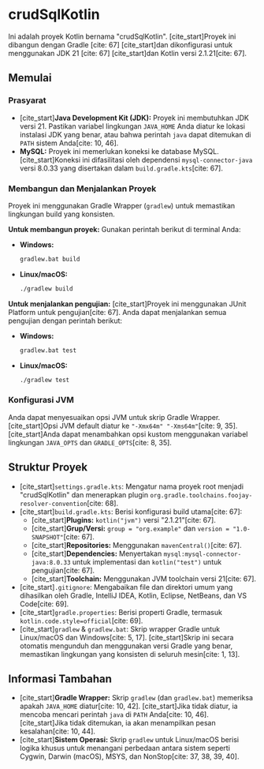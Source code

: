 # crudSqlKotlin

Ini adalah proyek Kotlin bernama "crudSqlKotlin". [cite_start]Proyek ini dibangun dengan Gradle [cite: 67] [cite_start]dan dikonfigurasi untuk menggunakan JDK 21 [cite: 67] [cite_start]dan Kotlin versi 2.1.21[cite: 67].

## Memulai

### Prasyarat

* [cite_start]**Java Development Kit (JDK):** Proyek ini membutuhkan JDK versi 21. Pastikan variabel lingkungan `JAVA_HOME` Anda diatur ke lokasi instalasi JDK yang benar, atau bahwa perintah `java` dapat ditemukan di `PATH` sistem Anda[cite: 10, 46].
* **MySQL:** Proyek ini memerlukan koneksi ke database MySQL. [cite_start]Koneksi ini difasilitasi oleh dependensi `mysql-connector-java` versi 8.0.33 yang disertakan dalam `build.gradle.kts`[cite: 67].

### Membangun dan Menjalankan Proyek

Proyek ini menggunakan Gradle Wrapper (`gradlew`) untuk memastikan lingkungan build yang konsisten.

**Untuk membangun proyek:**
Gunakan perintah berikut di terminal Anda:

* **Windows:**
    ```sh
    gradlew.bat build
    ```
* **Linux/macOS:**
    ```sh
    ./gradlew build
    ```

**Untuk menjalankan pengujian:**
[cite_start]Proyek ini menggunakan JUnit Platform untuk pengujian[cite: 67]. Anda dapat menjalankan semua pengujian dengan perintah berikut:

* **Windows:**
    ```sh
    gradlew.bat test
    ```
* **Linux/macOS:**
    ```sh
    ./gradlew test
    ```

### Konfigurasi JVM

Anda dapat menyesuaikan opsi JVM untuk skrip Gradle Wrapper. [cite_start]Opsi JVM default diatur ke `"-Xmx64m" "-Xms64m"`[cite: 9, 35]. [cite_start]Anda dapat menambahkan opsi kustom menggunakan variabel lingkungan `JAVA_OPTS` dan `GRADLE_OPTS`[cite: 8, 35].

## Struktur Proyek

* [cite_start]`settings.gradle.kts`: Mengatur nama proyek root menjadi "crudSqlKotlin" dan menerapkan plugin `org.gradle.toolchains.foojay-resolver-convention`[cite: 68].
* [cite_start]`build.gradle.kts`: Berisi konfigurasi build utama[cite: 67]:
    * [cite_start]**Plugins:** `kotlin("jvm")` versi "2.1.21"[cite: 67].
    * [cite_start]**Grup/Versi:** `group = "org.example"` dan `version = "1.0-SNAPSHOT"`[cite: 67].
    * [cite_start]**Repositories:** Menggunakan `mavenCentral()`[cite: 67].
    * [cite_start]**Dependencies:** Menyertakan `mysql:mysql-connector-java:8.0.33` untuk implementasi dan `kotlin("test")` untuk pengujian[cite: 67].
    * [cite_start]**Toolchain:** Menggunakan JVM toolchain versi 21[cite: 67].
* [cite_start]`.gitignore`: Mengabaikan file dan direktori umum yang dihasilkan oleh Gradle, IntelliJ IDEA, Kotlin, Eclipse, NetBeans, dan VS Code[cite: 69].
* [cite_start]`gradle.properties`: Berisi properti Gradle, termasuk `kotlin.code.style=official`[cite: 69].
* [cite_start]`gradlew` & `gradlew.bat`: Skrip wrapper Gradle untuk Linux/macOS dan Windows[cite: 5, 17]. [cite_start]Skrip ini secara otomatis mengunduh dan menggunakan versi Gradle yang benar, memastikan lingkungan yang konsisten di seluruh mesin[cite: 1, 13].

## Informasi Tambahan

* [cite_start]**Gradle Wrapper:** Skrip `gradlew` (dan `gradlew.bat`) memeriksa apakah `JAVA_HOME` diatur[cite: 10, 42]. [cite_start]Jika tidak diatur, ia mencoba mencari perintah `java` di `PATH` Anda[cite: 10, 46]. [cite_start]Jika tidak ditemukan, ia akan menampilkan pesan kesalahan[cite: 10, 44].
* [cite_start]**Sistem Operasi:** Skrip `gradlew` untuk Linux/macOS berisi logika khusus untuk menangani perbedaan antara sistem seperti Cygwin, Darwin (macOS), MSYS, dan NonStop[cite: 37, 38, 39, 40].
